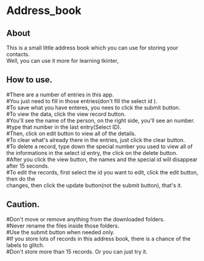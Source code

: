 # Address_book

## About
This is a small little address book which you can use for storing your contacts.                            
Well, you can use it more for learning tkinter,

## How to use.
#There are a number of entries in this app.                               
#You just need to fill in those entries(don't fill the select id ).                                  
#To save what you have enteres, you nees to click the submit button.                               
#To view the data, click the view record button.                                             
#You'll see the name of the person, on the right side, you'll see an number.                                 
#type that number in the last entry(Select ID).                                                            
#Then, click on edit button to view all of the details.                                                  
#To clear what's already there in the entries, just click the clear button.                                             
#To delete a record, type down the special number you used to view all of the informations in
 the select id entry, the click on the delete button.                                                                      
#After you click the view button, the names and the special id will disappear after 15 seconds.                                         
#To edit the records, first select the id you want to edit, click the edit button, then do the                                                                      
 changes, then click the update button(not the submit button), that's it.                                         

## Caution.
#Don't move or remove anything from the downloaded folders.                                                  
#Never rename the files inside those folders.                                                                  
#Use the submit button when needed only.                                                                                 
#If you store lots of records in this address book, there is a chance of the labels to glitch.                                           
#Don't store more than 15 records. Or you can just try it.
